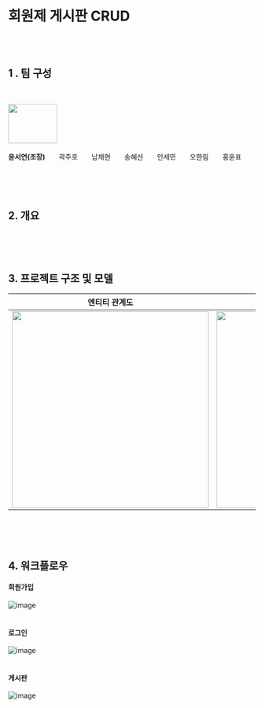 # 회원제 게시판 CRUD
<br/><br/>
<div align="left">
  
  ## 1 . 팀 구성
  <br>
  <p> <img src="https://github.com/febseo/backtest/assets/163242445/54b20436-6380-401f-a98b-745c9f44a296" width="100" height="80"> <br><br> <strong>윤서연(조장)</strong>  곽주호  남채현  송혜선  안세민  오한림  홍윤표 </p>
  <br><br><br>

  ## 2. 개요


  <br><br><br>
  
  ## 3. 프로젝트 구조 및 모델
  
  엔티티 관계도 | 프로젝트 구조
  ---- | ---- |
  <img src="https://github.com/febseo/backtest/assets/163242445/61b1ca17-3139-43e8-894c-9980e8bc8d42" width="400" height="400"> | <img src="https://github.com/febseo/backtest/assets/163242445/2efc0e52-5fc2-41c6-90e1-d2afaac1bb46" width="400" height="400">

 <br><br><br>

  ## 4. 워크플로우
  #### 회원가입
  ![image](https://github.com/febseo/backtest/assets/163242445/73dde637-ba2a-4c9c-8a70-e941533dc9f2)
  <br><br>
  #### 로그인
  ![image](https://github.com/febseo/backtest/assets/163242445/3e11986b-bdb9-4c23-bb1e-d975d3458411)
  <br><br>
  #### 게시판
  ![image](https://github.com/febseo/backtest/assets/163242445/6df4e404-f551-4268-acd3-7d2acd2c4a90)

  <br><br>

 
</div>


